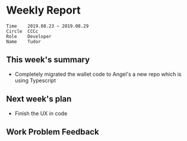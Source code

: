 # Weekly Report 
```
Time	2019.08.23 ~ 2019.08.29
Circle	CCCc
Role	Developer
Name	Tudor
```
## This week's summary

- Completely migrated the wallet code to Angel's a new repo which is using Typescript

## Next week's plan

- Finish the UX in code

## Work Problem Feedback 